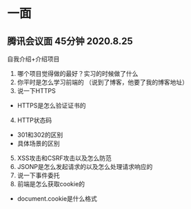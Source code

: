 # 一面 
## 腾讯会议面 45分钟 2020.8.25

自我介绍+介绍项目

1. 哪个项目觉得做的最好？实习的时候做了什么
2. 你平时是怎么学习前端的
（说到了博客，他要了我的博客地址）
3. 说一下HTTPS
* HTTPS是怎么验证证书的
4. HTTP状态码
* 301和302的区别
* 具体场景的区别
5. XSS攻击和CSRF攻击以及怎么防范
6. JSONP是怎么发起请求的以及怎么处理请求响应的
7. 说一下事件委托
8. 前端是怎么获取cookie的
* document.cookie是什么格式